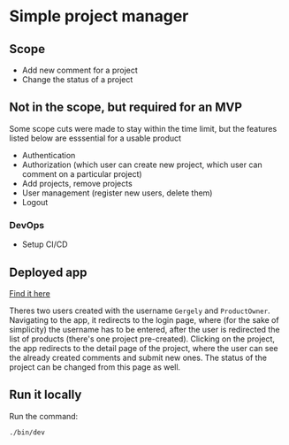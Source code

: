 # Simple project manager

## Scope

* Add new comment for a project
* Change the status of a project

## Not in the scope, but required for an MVP

Some scope cuts were made to stay within the time limit, but the features listed below are esssential for a usable product

* Authentication
* Authorization (which user can create new project, which user can comment on a particular project)
* Add projects, remove projects
* User management (register new users, delete them)
* Logout

### DevOps

* Setup CI/CD

## Deployed app

[Find it here](https://project-manager-homey.herokuapp.com/)

Theres two users created with the username `Gergely` and `ProductOwner`. Navigating to the app, it redirects to the login page, where (for the sake of simplicity) the username has to be entered, after the user is redirected the list of products (there's one project pre-created). Clicking on the project, the app redirects to the detail page of the project, where the user can see the already created comments and submit new ones. The status of the project can be changed from this page as well.

## Run it locally

Run the command:

```
./bin/dev
```